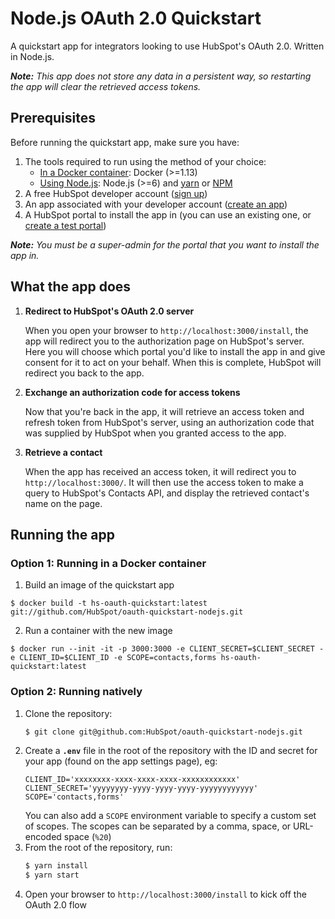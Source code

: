 # Node.js OAuth 2.0 Quickstart

A quickstart app for integrators looking to use HubSpot's OAuth 2.0. Written in Node.js.

_**Note:** This app does not store any data in a persistent way, so restarting the app will clear the retrieved access tokens._

## Prerequisites

Before running the quickstart app, make sure you have:

1. The tools required to run using the method of your choice:
   - [In a Docker container](#option-1-running-in-a-docker-container): Docker (>=1.13)
   - [Using Node.js](#option-2-running-natively): Node.js (>=6) and [yarn](https://yarnpkg.com/en/docs/install) or [NPM](https://www.npmjs.com/get-npm)
2. A free HubSpot developer account ([sign up](https://app.hubspot.com/signup/developers))
3. An app associated with your developer account ([create an app](https://developers.hubspot.com/docs/faq/how-do-i-create-an-app-in-hubspot))
4. A HubSpot portal to install the app in (you can use an existing one, or [create a test portal](https://developers.hubspot.com/docs/faq/how-do-i-create-a-test-portal))

_**Note:** You must be a super-admin for the portal that you want to install the app in._

## What the app does

1. **Redirect to HubSpot's OAuth 2.0 server**

   When you open your browser to `http://localhost:3000/install`, the app will redirect you to the authorization page on
   HubSpot's server. Here you will choose which portal you'd like to install the app in and give consent for it to act
   on your behalf. When this is complete, HubSpot will redirect you back to the app.

2. **Exchange an authorization code for access tokens**

   Now that you're back in the app, it will retrieve an access token and refresh token from HubSpot's server, using an
   authorization code that was supplied by HubSpot when you granted access to the app.

3. **Retrieve a contact**

   When the app has received an access token, it will redirect you to `http://localhost:3000/`. It will then use the access token to
   make a query to HubSpot's Contacts API, and display the retrieved contact's name on the page.

## Running the app

### Option 1: Running in a Docker container

1. Build an image of the quickstart app

```
$ docker build -t hs-oauth-quickstart:latest git://github.com/HubSpot/oauth-quickstart-nodejs.git
```

2. Run a container with the new image

```
$ docker run --init -it -p 3000:3000 -e CLIENT_SECRET=$CLIENT_SECRET -e CLIENT_ID=$CLIENT_ID -e SCOPE=contacts,forms hs-oauth-quickstart:latest
```

### Option 2: Running natively

1. Clone the repository:
   ```bash
   $ git clone git@github.com:HubSpot/oauth-quickstart-nodejs.git
   ```
2. Create a **`.env`** file in the root of the repository with the ID and secret for your app (found on the app settings page), eg:
   ```
   CLIENT_ID='xxxxxxxx-xxxx-xxxx-xxxx-xxxxxxxxxxxx'
   CLIENT_SECRET='yyyyyyyy-yyyy-yyyy-yyyy-yyyyyyyyyyyy'
   SCOPE='contacts,forms'
   ```
   You can also add a `SCOPE` environment variable to specify a custom set of scopes. The scopes can be separated by a comma, space, or URL-encoded space (`%20`)
3. From the root of the repository, run:
   ```bash
   $ yarn install
   $ yarn start
   ```
4. Open your browser to `http://localhost:3000/install` to kick off the OAuth 2.0 flow
